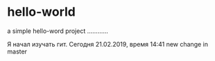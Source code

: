 # hello-world
a simple hello-word project
............

Я начал изучать гит. Сегодня 21.02.2019, время 14:41
new change in master
